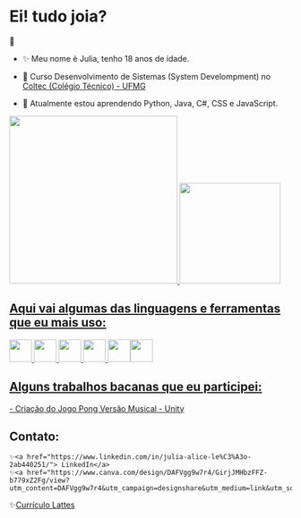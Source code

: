  
  # Ei! tudo joia?
  :sunflower: 
  
<!--Descrição sobre mim-->
-  ✨ Meu nome é Julia, tenho 18 anos de idade.

-  🔭 Curso Desenvolvimento de Sistemas (System Develompment) no <a href="http://www.coltec.ufmg.br/coltec-ufmg/">Coltec (Colégio Técnico) - UFMG </a>
 
-  🌱 Atualmente estou aprendendo Python, Java, C#, CSS e JavaScript.

<!--Linguagens-->
<div>
<a href="https://github.com/seu-usuário-aqui">
<img height="300em" src="https://github-readme-stats.vercel.app/api/top-langs/?username=juliaaliceleao"/>
<img height="180em" src="https://github-readme-stats.vercel.app/api?username=juliaaliceleao"/>
</div>
 
## Aqui vai algumas das linguagens e ferramentas que eu mais uso:
<img src="https://cdn.jsdelivr.net/gh/devicons/devicon/icons/html5/html5-original.svg" width="40" height="40"/> <img src="https://cdn.jsdelivr.net/gh/devicons/devicon/icons/css3/css3-original.svg" width="40" height="40"/> <img src="https://cdn.jsdelivr.net/gh/devicons/devicon/icons/c/c-original.svg" width="40" height="40"/> <img src="https://cdn.jsdelivr.net/gh/devicons/devicon/icons/csharp/csharp-original.svg" width="40" height="40"/> <img src="https://cdn.jsdelivr.net/gh/devicons/devicon/icons/java/java-original.svg" width="40" height="40"/><img src="https://cdn.jsdelivr.net/gh/devicons/devicon/icons/unity/unity-original.svg" width="40" height="40"/>
  
   
<!--Aplicações das Linguagens-->
## Alguns trabalhos bacanas que eu participei:
   <a href="https://github.com/juliaaliceleao/PongGameMusical-C-Sharp">- Criação do Jogo Pong Versão Musical - Unity</a>

## Contato:
    ✨<a href="https://www.linkedin.com/in/julia-alice-le%C3%A3o-2ab440251/"> LinkedIn</a>
    ✨<a href="https://www.canva.com/design/DAFVgg9w7r4/GirjJMHbzFFZ-b779xZ2Fg/view?utm_content=DAFVgg9w7r4&utm_campaign=designshare&utm_medium=link&utm_source=publishsharelink">Currículo</a>
 ✨<a href="http://lattes.cnpq.br/0461199353404904">Currículo Lattes</a>
